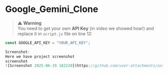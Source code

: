 ﻿# Google_Gemini_Clone

 
> ⚠️ **Warning**  
> You need to get your own **API Key** (in video we showed how!) and replace it in `script.js` file on line 12:

```js
const GOOGLE_API_KEY = "YOUR_API_KEY";

Screenshot:
Here we have project screenshot 
screenshot
![Screenshot 2025-06-19 182220](https://github.com/user-attachments/assets/603d03da-5a4d-4726-b9f5-09f8d8d192cb)
